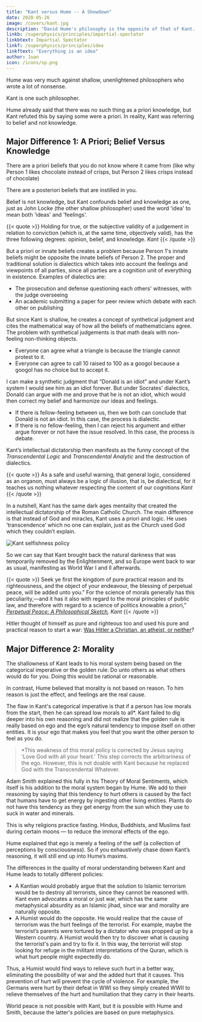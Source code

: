 ```yaml
---
title: "Kant versus Hume -- A Showdown"
date: 2020-05-26
image: /covers/kant.jpg
description: "David Hume's philosophy is the opposite of that of Kant. Hume already said that there was no such thing as a priori knowledge, but Kant refuted this"
linkb: /superphysics/principles/impartial-spectator
linkbtext: Impartial Spectator
linkf: /superphysics/principles/idea
linkftext: "Everything is an idea"
author: Juan
icon: /icons/sp.png
---
```



Hume was very much against shallow, unenlightened philosophers who wrote a lot of nonsense.

Kant is one such philosopher.

Hume already said that there was no such thing as a priori knowledge, but Kant refuted this by saying some were a priori. In reality, Kant was referring to belief and not knowledge.


## Major Difference 1: A Priori; Belief Versus Knowledge

There are a priori beliefs that you do not know where it came from (like why Person 1 likes chocolate instead of crisps, but Person 2 likes crisps instead of chocolate)

There are a posteriori beliefs that are instilled in you.

Belief is not knowledge, but Kant confounds belief and knowledge as one, just as John Locke (the other shallow philosopher) used the word 'idea' to mean both 'ideas' and 'feelings'.

{{< quote >}}
Holding for true, or the subjective validity of a judgement in relation to conviction (which is, at the same time, objectively valid), has the three following degrees: opinion, belief, and knowledge.
<cite>Kant</cite>
{{< /quote >}}


But a priori or innate beliefs creates a problem because Person 1's innate beliefs might be opposite the innate beliefs of Person 2. The proper and traditional solution is dialectics which takes into account the feelings and viewpoints of all parties, since all parties are a cognition unit of everything in existence. Examples of dialectics are:

- The prosecution and defense questioning each others' witnesses, with the judge overseeing
- An academic submitting a paper for peer review which debate with each other on publishing 

But since Kant is shallow, he creates a concept of synthetical judgment and cites the mathematical way of how all the beliefs of mathematicians agree. The problem with synthetical judgements is that math deals with non-feeling non-thinking objects.

- Everyone can agree what a triangle is because the triangle cannot protest to it.
- Everyone can agree to call 10 raised to 100 as a googol because a googol has no choice but to accept it.

I can make a synthetic judgment that “Donald is an idiot” and under Kant’s system I would see him as an idiot forever. But under Socrates' dialectics, Donald can argue with me and prove that he is not an idiot, which would then correct my belief and harmonize our ideas and feelings. 

- If there is fellow-feeling between us, then we both can conclude that Donald is not an idiot. In this case, the process is dialectic. 
- If there is no fellow-feeling, then I can reject his argument and either argue forever or not have the issue resolved. In this case, the process is debate. 

Kant’s intellectual dictatorship then manifests as the funny concept of the *Transcendental Logic* and *Transcendental Analytic* and the destruction of dialectics.

{{< quote >}}
As a safe and useful warning, that general logic, considered as an organon, must always be a logic of illusion, that is, be dialectical, for it teaches us nothing whatever respecting the content of our cognitions
<cite>Kant</cite>
{{< /quote >}}


In a nutshell, Kant has the same dark ages mentality that created the intellectual dictatorship of the Roman Catholic Church. The main difference is that instead of God and miracles, Kant uses a priori and logic. He uses ‘transcendence’ which no one can explain, just as the Church used God which they couldn’t explain.

![Kant selfishness policy](https://qph.fs.quoracdn.net/main-qimg-d5cf30978e310b99fb8655f40848332d)

So we can say that Kant brought back the natural darkness that was temporarily removed by the Enlightenment, and so Europe went back to war as usual, manifesting as World War I and II afterwards.

{{< quote >}}
Seek ye first the kingdom of pure practical reason and its righteousness, and the object of your endeavour, the blessing of perpetual peace, will be added unto you.” For the science of morals generally has this peculiarity,—and it has it also with regard to the moral principles of public law, and therefore with regard to a science of politics knowable a priori,” 
<cite><a href="https://en.wikipedia.org/wiki/Perpetual_Peace:_A_Philosophical_Sketch">Perpetual Peace: A Philosophical Sketch</a>, Kant</cite>
{{< /quote >}}


Hitler thought of himself as pure and righteous too and used his pure and practical reason to start a war: [Was Hitler a Christian, an atheist, or neither](https://www.catholicworldreport.com/2017/10/26/was-hitler-a-christian-an-atheist-or-neither/)?



## Major Difference 2: Morality

The shallowness of Kant leads to his moral system being based on the categorical imperative or the golden rule: Do unto others as what others would do for you. Doing this would be rational or reasonable. 

In contrast, Hume believed that morality is not based on reason. To him reason is just the effect, and feelings are the real cause.

The flaw in Kant's categorical imperative is that if a person has low morals from the start, then he can spread low morals to all*. Kant failed to dig deeper into his own reasoning and did not realize that the golden rule is really based on ego and the ego’s natural tendency to impose itself on other entities. It is your ego that makes you feel that you want the other person to feel as you do.

> *This weakness of this moral policy is corrected by Jesus saying 'Love God with all your heart.' This step corrects the arbitrariness of the ego. However, this is not doable with Kant because he replaced God with the Transcendental Whatever. 

Adam Smith explained this fully in his Theory of Moral Sentiments, which itself is his addition to the moral system began by Hume. We add to their reasoning <!--  on to Smith and Hume and go further to --> by saying that this tendency to hurt others is caused by the fact that humans have to get energy by ingesting other living entities. Plants do not have this tendency as they get energy from the sun which they use to suck in water and minerals.

This is why religions practice fasting. Hindus, Buddhists, and Muslims fast during certain moons — to reduce the immoral effects of the ego.

Hume explained that ego is merely a feeling of the self (a collection of perceptions by consciousness). So if you exhaustively chase down Kant’s reasoning, it will still end up into Hume’s maxims.

The differences in the quality of moral understanding between Kant and Hume leads to totally different policies:

- A Kantian would probably argue that the solution to Islamic terrorism would be to destroy all terrorists, since they cannot be reasoned with. Kant even advocates a moral or just war, which has the same metaphysical absurdity as an Islamic jihad, since war and morality are naturally opposite.
- A Humist would do the opposite. He would realize that the cause of terrorism was the hurt feelings of the terrorist. For example, maybe the terrorist’s parents were tortured by a dictator who was propped up by a Western country. A Humist would then try to discover what is causing the terrorist's pain and try to fix it. In this way, the terrorist will stop looking for refuge in the militant interpretations of the Quran, which is what hurt people might expectedly do. 

<!-- that the terrorist’s feelings prompted his mind to organize his reasoning to find ideas (such as those from the Quran) that justify a way to get revenge in order to relieve him of his hurt feelings. -->

Thus, a Humist would find ways to relieve such hurt in a better way, eliminating the possibility of war and the added hurt that it causes. This prevention of hurt will prevent the cycle of violence. For example, the Germans were hurt by their defeat in WWI so they simply created WWII to relieve themselves of the hurt and humiliation that they carry in their hearts.

World peace is not possible with Kant, but it is possible with Hume and Smith, because the latter's policies are based on pure metaphysics.
